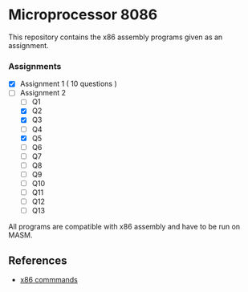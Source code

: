 # Microprocessor 8086


This repository contains the x86 assembly programs given as an assignment.

### Assignments

- [X] Assignment 1 ( 10 questions )
- [ ] Assignment 2
  - [ ] Q1
  - [X] Q2
  - [X] Q3
  - [ ] Q4
  - [X] Q5
  - [ ] Q6
  - [ ] Q7
  - [ ] Q8
  - [ ] Q9
  - [ ] Q10
  - [ ] Q11
  - [ ] Q12
  - [ ] Q13

All programs are compatible with x86 assembly and have to be run on MASM.


## References

* [x86 commmands](https://sites.google.com/site/microprocessorsbits/system/app/pages/sitemap/hierarchy)
